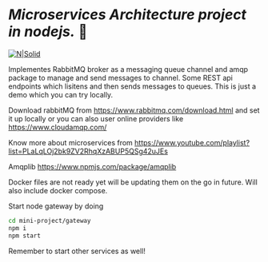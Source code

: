 # _Microservices Architecture project in nodejs._ 🚀

[![N|Solid](https://nodejs.org/static/images/logo.svg)](https://nodejs.org/en/)

Implementes RabbitMQ broker as a messaging queue channel and amqp package to manage and send messages to channel.
Some REST api endpoints which lisitens and then sends messages to queues. 
This is just a demo which you can try locally.

Download rabbitMQ from https://www.rabbitmq.com/download.html and set it up locally or you can also user online providers like https://www.cloudamqp.com/

Know more about microservices from https://www.youtube.com/playlist?list=PLaLqLOj2bk9ZV2RhqXzABUP5QSg42uJEs

Amqplib https://www.npmjs.com/package/amqplib

Docker files are not ready yet will be updating them on the go in future. Will also include docker compose.


Start node gateway by doing
```sh
cd mini-project/gateway
npm i
npm start
```

Remember to start other services as well!
